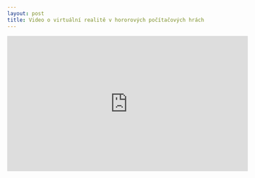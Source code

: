 ```yaml
---
layout: post
title: Video o virtuální realitě v hororových počítačových hrách 
---
```



<iframe width="560" height="315" src="https://www.youtube.com/embed/kBpFx-ixBiM" frameborder="0" allowfullscreen></iframe>

